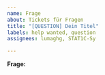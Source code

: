 ```yaml
---
name: Frage
about: Tickets für Fragen
title: "[QUESTION] Dein Titel"
labels: help wanted, question
assignees: lumaghg, STAT1C-Sy

---
```


**Frage:**
